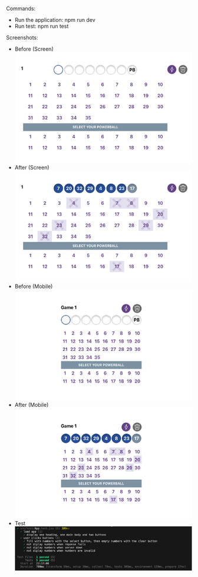 Commands:
 - Run the application: npm run dev
 - Run test: npm run test

Screenshots:
 - Before (Screen)
![before_screen](docs/before_screen.png)
 - After (Screen)
![after_screen](docs/after_screen.png)
 - Before (Mobile)
![before_mobile](docs/before_mobile.png)
 - After (Mobile)
![after_mobile](docs/after_mobile.png)
 - Test
![test](docs/test.png)
